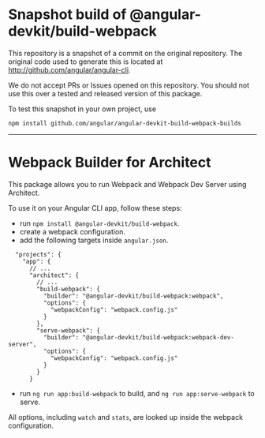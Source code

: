 
# Snapshot build of @angular-devkit/build-webpack

This repository is a snapshot of a commit on the original repository. The original code used to
generate this is located at http://github.com/angular/angular-cli.

We do not accept PRs or Issues opened on this repository. You should not use this over a tested and
released version of this package.

To test this snapshot in your own project, use

```bash
npm install github.com/angular/angular-devkit-build-webpack-builds
```

----
# Webpack Builder for Architect

This package allows you to run Webpack and Webpack Dev Server using Architect.

To use it on your Angular CLI app, follow these steps:

- run `npm install @angular-devkit/build-webpack`.
- create a webpack configuration.
- add the following targets inside `angular.json`.
```
  "projects": {
    "app": {
      // ...
      "architect": {
        // ...
        "build-webpack": {
          "builder": "@angular-devkit/build-webpack:webpack",
          "options": {
            "webpackConfig": "webpack.config.js"
          }
        },
        "serve-webpack": {
          "builder": "@angular-devkit/build-webpack:webpack-dev-server",
          "options": {
            "webpackConfig": "webpack.config.js"
          }
        }
      }
```
- run `ng run app:build-webpack` to build, and `ng run app:serve-webpack` to serve.

All options, including `watch` and `stats`, are looked up inside the webpack configuration.